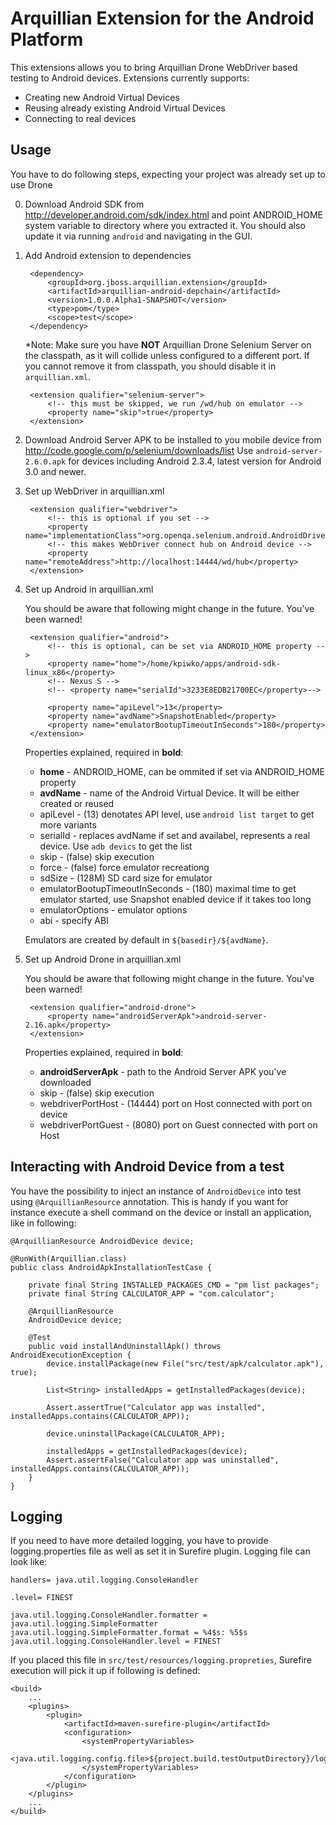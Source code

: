 Arquillian Extension for the Android Platform
=============================================

This extensions allows you to bring Arquillian Drone WebDriver based testing to Android devices.
Extensions currently supports:

* Creating new Android Virtual Devices
* Reusing already existing Android Virtual Devices
* Connecting to real devices

Usage
-----

You have to do following steps, expecting your project was already set up to use Drone

0. Download Android SDK from http://developer.android.com/sdk/index.html and point ANDROID_HOME system variable to directory
where you extracted it. You should also update it via running `android` and navigating in the GUI.

1. Add Android extension to dependencies

        <dependency>
            <groupId>org.jboss.arquillian.extension</groupId>
            <artifactId>arquillian-android-depchain</artifactId>
            <version>1.0.0.Alpha1-SNAPSHOT</version>
            <type>pom</type>
            <scope>test</scope>
        </dependency>

    *Note: Make sure you have **NOT** Arquillian Drone Selenium Server on the classpath, as it will collide
    unless configured to a different port. If you cannot remove it from classpath, you should disable it in `arquillian.xml`.

        <extension qualifier="selenium-server">
            <!-- this must be skipped, we run /wd/hub on emulator -->
            <property name="skip">true</property>
        </extension>

2. Download Android Server APK to be installed to you mobile device from http://code.google.com/p/selenium/downloads/list
   Use `android-server-2.6.0.apk` for devices including Android 2.3.4, latest version for Android 3.0 and newer.

3. Set up WebDriver in arquillian.xml

        <extension qualifier="webdriver">
            <!-- this is optional if you set -->
            <property name="implementationClass">org.openqa.selenium.android.AndroidDriver</property>
            <!-- this makes WebDriver connect hub on Android device -->
            <property name="remoteAddress">http://localhost:14444/wd/hub</property>
        </extension>

4. Set up Android in arquillian.xml

    You should be aware that following might change in the future. You've been warned!

        <extension qualifier="android">
            <!-- this is optional, can be set via ANDROID_HOME property -->
            <property name="home">/home/kpiwko/apps/android-sdk-linux_x86</property>
            <!-- Nexus S -->
            <!-- <property name="serialId">3233E8EDB21700EC</property>-->

            <property name="apiLevel">13</property>
            <property name="avdName">SnapshotEnabled</property>
            <property name="emulatorBootupTimeoutInSeconds">180</property>
        </extension>

    Properties explained, required in **bold**:

    - **home** - ANDROID_HOME, can be ommited if set via ANDROID_HOME property
    - **avdName** - name of the Android Virtual Device. It will be either created or reused
    - apiLevel - (13) denotates API level, use `android list target` to get more variants
    - serialId - replaces avdName if set and availabel, represents a real device. Use `adb devics` to get the list
    - skip - (false) skip execution
    - force - (false) force emulator recreationg
    - sdSize - (128M) SD card size for emulator
    - emulatorBootupTimeoutInSeconds - (180) maximal time to get emulator started, use Snapshot enabled device if it takes too long
    - emulatorOptions - emulator options
    - abi - specify ABI

    Emulators are created by default in `${basedir}/${avdName}`.

5. Set up Android Drone in arquillian.xml

    You should be aware that following might change in the future. You've been warned!

        <extension qualifier="android-drone">
            <property name="androidServerApk">android-server-2.16.apk</property>
        </extension>

    Properties explained, required in **bold**:

    - **androidServerApk** - path to the Android Server APK you've downloaded
    - skip - (false) skip execution
    - webdriverPortHost - (14444) port on Host connected with port on device
    - webdriverPortGuest - (8080) port on Guest connected with port on Host

Interacting with Android Device from a test
-----------------------------------------

You have the possibility to inject an instance of `AndroidDevice` into test using `@ArquillianResource` annotation.
This is handy if you want for instance execute a shell command on the device or install an application, like in following:

    @ArquillianResource AndroidDevice device;

    @RunWith(Arquillian.class)
    public class AndroidApkInstallationTestCase {

        private final String INSTALLED_PACKAGES_CMD = "pm list packages";
        private final String CALCULATOR_APP = "com.calculator";

        @ArquillianResource
        AndroidDevice device;

        @Test
        public void installAndUninstallApk() throws AndroidExecutionException {
            device.installPackage(new File("src/test/apk/calculator.apk"), true);

            List<String> installedApps = getInstalledPackages(device);

            Assert.assertTrue("Calculator app was installed", installedApps.contains(CALCULATOR_APP));

            device.uninstallPackage(CALCULATOR_APP);

            installedApps = getInstalledPackages(device);
            Assert.assertFalse("Calculator app was uninstalled", installedApps.contains(CALCULATOR_APP));
        }
    }

Logging
-------

If you need to have more detailed logging, you have to provide logging.properties file as well as set it in Surefire plugin.
Logging file can look like:

	handlers= java.util.logging.ConsoleHandler

	.level= FINEST

	java.util.logging.ConsoleHandler.formatter = java.util.logging.SimpleFormatter
	java.util.logging.SimpleFormatter.format = %4$s: %5$s
	java.util.logging.ConsoleHandler.level = FINEST

If you placed this file in `src/test/resources/logging.propreties`, Surefire execution will pick it up if following is defined:

	<build>
	    ...
        <plugins>
            <plugin>
                <artifactId>maven-surefire-plugin</artifactId>
                <configuration>
                    <systemPropertyVariables>
                        <java.util.logging.config.file>${project.build.testOutputDirectory}/logging.properties</java.util.logging.config.file>
                    </systemPropertyVariables>
                </configuration>
            </plugin>
        </plugins>
        ...
    </build>



